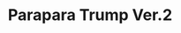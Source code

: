---
logo: images/goods/ParaparaTrumpVer2.jpg
title: Parapara Trump Ver.2
subTitle: 《凉宫春日的忧郁》主题扑克牌第二弹，主题是“转型”

category: 周边

hasResource: true
downloadList:
  - intro: 动图1
    size: 41KB
    link: 
  - intro: 动态2
    size: 784KB
    link:
  - intro: 云盘 提取码:rfy2
    size: 
    link: https://pan.baidu.com/s/1sdGGLrfMAjVCFSkG5gJW1w

downloadContent: |
  パラパラトランプ「涼宮ハルヒの憂鬱」第２弾！<br>
  今回のテーマは「変身」です！<br>
  ハルヒがちっちゃくなったりキョンがトナカイになったり…とってもかわいく仕上がっています。<br>
  個性豊かに変身するSOS団メンバーをご覧あれ！<br>
  絵柄は全て描き下ろしです！<br>
  PS：该资源为动图，如果你有静态版资源，也向我们提交反馈
---